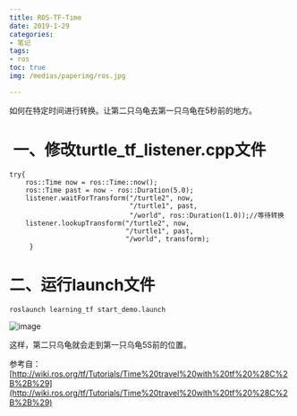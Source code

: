 ```yaml
---
title: ROS-TF-Time
date: 2019-1-29
categories:
- 笔记
tags:
- ros
toc: true
img: /medias/paperimg/ros.jpg

---
```

如何在特定时间进行转换。让第二只乌龟去第一只乌龟在5秒前的地方。<!-- more -->
#  一、修改turtle_tf_listener.cpp文件

```
try{
    ros::Time now = ros::Time::now();
    ros::Time past = now - ros::Duration(5.0);
    listener.waitForTransform("/turtle2", now,
                              "/turtle1", past,
                              "/world", ros::Duration(1.0));//等待转换
    listener.lookupTransform("/turtle2", now,
                             "/turtle1", past,
                             "/world", transform);
     }
```

# 二、运行launch文件

```
roslaunch learning_tf start_demo.launch
```

![image](http://upload-images.jianshu.io/upload_images/16115686-181e1893b958910e.png?imageMogr2/auto-orient/strip%7CimageView2/2/w/1240)

这样，第二只乌龟就会走到第一只乌龟5S前的位置。




参考自：[http://wiki.ros.org/tf/Tutorials/Time%20travel%20with%20tf%20%28C%2B%2B%29](http://wiki.ros.org/tf/Tutorials/Time%20travel%20with%20tf%20%28C%2B%2B%29)
